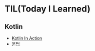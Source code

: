 # TIL(Today I Learned)

## Kotlin
* [Kotlin In Action](https://github.com/KyungHwa0/TIL/blob/main/Kotlin/Kotlin_in_action)
* [문법](https://github.com/KyungHwa0/TIL/blob/main/Kotlin/%EB%AC%B8%EB%B2%95.md)